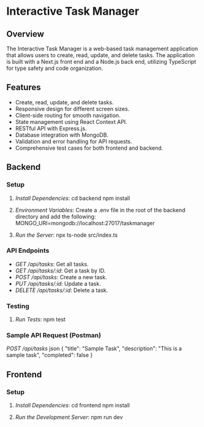 # Interactive Task Manager

## Overview
The Interactive Task Manager is a web-based task management application that allows users to create, read, update, and delete tasks. The application is built with a Next.js front end and a Node.js back end, utilizing TypeScript for type safety and code organization.

## Features
- Create, read, update, and delete tasks.
- Responsive design for different screen sizes.
- Client-side routing for smooth navigation.
- State management using React Context API.
- RESTful API with Express.js.
- Database integration with MongoDB.
- Validation and error handling for API requests.
- Comprehensive test cases for both frontend and backend.


## Backend
### Setup
1. *Install Dependencies*:
    cd backend
    npm install

2. *Environment Variables*: Create a .env file in the root of the backend directory and add the following:
    MONGO_URI=mongodb://localhost:27017/taskmanager

3. *Run the Server*:
    npx ts-node src/index.ts 

### API Endpoints
- *GET /api/tasks*: Get all tasks.
- *GET /api/tasks/:id*: Get a task by ID.
- *POST /api/tasks*: Create a new task.
- *PUT /api/tasks/:id*: Update a task.
- *DELETE /api/tasks/:id*: Delete a task.

### Testing
1. *Run Tests*:
    npm test

### Sample API Request (Postman)
*POST /api/tasks*
    json
    {
    "title": "Sample Task",
    "description": "This is a sample task",
    "completed": false
    }

## Frontend
### Setup
1. *Install Dependencies*:
    cd frontend
    npm install

2. *Run the Development Server*:
    npm run dev